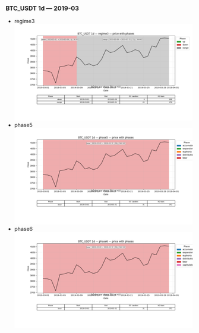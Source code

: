 ### BTC_USDT 1d — 2019-03

- regime3
![BTC_USDT_1d_regime3_2019-03_phase_price.png](outputs/fourier/phase_monthly/BTC_USDT/1d/2019/2019-03/BTC_USDT_1d_regime3_2019-03_phase_price.png)
- phase5
![BTC_USDT_1d_phase5_2019-03_phase_price.png](outputs/fourier/phase_monthly/BTC_USDT/1d/2019/2019-03/BTC_USDT_1d_phase5_2019-03_phase_price.png)
- phase6
![BTC_USDT_1d_phase6_2019-03_phase_price.png](outputs/fourier/phase_monthly/BTC_USDT/1d/2019/2019-03/BTC_USDT_1d_phase6_2019-03_phase_price.png)